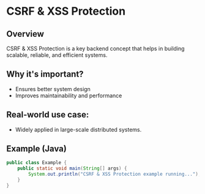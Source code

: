 # CSRF & XSS Protection

## Overview
CSRF & XSS Protection is a key backend concept that helps in building scalable, reliable, and efficient systems.

## Why it's important?
- Ensures better system design
- Improves maintainability and performance

## Real-world use case:
- Widely applied in large-scale distributed systems.

## Example (Java)
```java
public class Example {
    public static void main(String[] args) {
        System.out.println("CSRF & XSS Protection example running...");
    }
}
```
